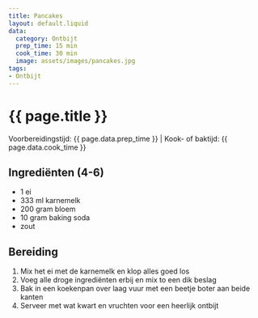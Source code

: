 ```yaml
---
title: Pancakes
layout: default.liquid
data:
  category: Ontbijt
  prep_time: 15 min
  cook_time: 30 min
  image: assets/images/pancakes.jpg
tags:
- Ontbijt
---
```

# {{ page.title }}

Voorbereidingstijd: {{ page.data.prep_time }} | Kook- of baktijd: {{ page.data.cook_time }}

## Ingrediënten (4-6)
- 1 ei
- 333 ml karnemelk
- 200 gram bloem
- 10 gram baking soda
- zout

## Bereiding
1. Mix het ei met de karnemelk en klop alles goed los
2. Voeg alle droge ingrediënten erbij en mix to een dik beslag
3. Bak in een koekenpan over laag vuur met een beetje boter aan beide kanten
4. Serveer met wat kwart en vruchten voor een heerlijk ontbijt
